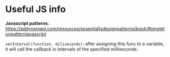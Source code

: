 # Useful JS info

**Javascript patterns**: https://addyosmani.com/resources/essentialjsdesignpatterns/book/#singletonpatternjavascript

`setInterval(function, miliseconds)`: after assigning this func to a variable, it will call the callback in intervals of the specified _milliseconds_.